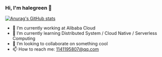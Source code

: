 ### Hi, I'm halegreen 👋

<!--
**halegreen/halegreen** is a ✨ _special_ ✨ repository because its `README.md` (this file) appears on your GitHub profile.
-->

[![Anurag's GitHub stats](https://github-readme-stats.vercel.app/api?username=halegreen&theme=merko)](https://github.com/anuraghazra/github-readme-stats)


- 🔭 I’m currently working at Alibaba Cloud
- 🌱 I’m currently learning Distributed System / Cloud Native / Serverless Computing 
- 👯 I’m looking to collaborate on something cool
- 📫 How to reach me: 1141195807@qq.com

